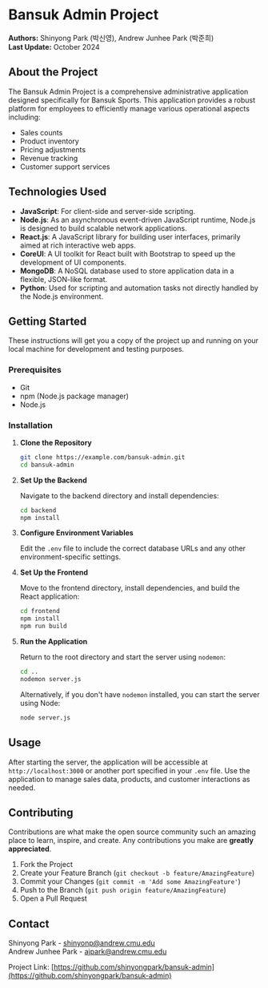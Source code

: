 
# Bansuk Admin Project

**Authors:** Shinyong Park (박신영), Andrew Junhee Park (박준희)  
**Last Update:** October 2024

## About the Project

The Bansuk Admin Project is a comprehensive administrative application designed specifically for Bansuk Sports. This application provides a robust platform for employees to efficiently manage various operational aspects including:

- Sales counts
- Product inventory
- Pricing adjustments
- Revenue tracking
- Customer support services

## Technologies Used

- **JavaScript**: For client-side and server-side scripting.
- **Node.js**: As an asynchronous event-driven JavaScript runtime, Node.js is designed to build scalable network applications.
- **React.js**: A JavaScript library for building user interfaces, primarily aimed at rich interactive web apps.
- **CoreUI**: A UI toolkit for React built with Bootstrap to speed up the development of UI components.
- **MongoDB**: A NoSQL database used to store application data in a flexible, JSON-like format.
- **Python**: Used for scripting and automation tasks not directly handled by the Node.js environment.

## Getting Started

These instructions will get you a copy of the project up and running on your local machine for development and testing purposes.

### Prerequisites

- Git
- npm (Node.js package manager)
- Node.js

### Installation

1. **Clone the Repository**

   ```bash
   git clone https://example.com/bansuk-admin.git
   cd bansuk-admin
   ```
2.  **Set Up the Backend**
    
    Navigate to the backend directory and install dependencies:
    
    ```bash
    cd backend
    npm install
    ``` 
    
3.  **Configure Environment Variables**
    
    Edit the `.env` file to include the correct database URLs and any other environment-specific settings.
    
4.  **Set Up the Frontend**
    
    Move to the frontend directory, install dependencies, and build the React application:
    ```bash
    cd frontend
    npm install
    npm run build
    ```
    
5.  **Run the Application**
    
    Return to the root directory and start the server using `nodemon`:

    ```bash
    cd ..
    nodemon server.js
    ```
    
    Alternatively, if you don't have `nodemon` installed, you can start the server using Node:
    ```bash
    node server.js
    ```
    

## Usage

After starting the server, the application will be accessible at `http://localhost:3000` or another port specified in your `.env` file. Use the application to manage sales data, products, and customer interactions as needed.

## Contributing

Contributions are what make the open source community such an amazing place to learn, inspire, and create. Any contributions you make are **greatly appreciated**.

1.  Fork the Project
2.  Create your Feature Branch (`git checkout -b feature/AmazingFeature`)
3.  Commit your Changes (`git commit -m 'Add some AmazingFeature'`)
4.  Push to the Branch (`git push origin feature/AmazingFeature`)
5.  Open a Pull Request

## Contact

Shinyong Park - shinyonp@andrew.cmu.edu  
Andrew Junhee Park - ajpark@andrew.cmu.edu

Project Link: [https://github.com/shinyongpark/bansuk-admin](https://github.com/shinyongpark/bansuk-admin)